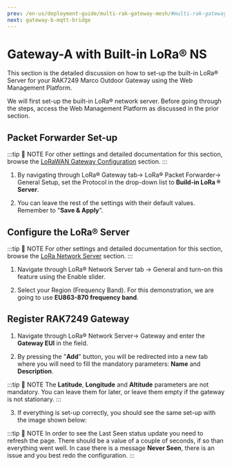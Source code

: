 ```yaml
---
prev: /en-us/deployment-guide/multi-rak-gateway-mesh/#multi-rak-gateway-mesh
next: gateway-b-mqtt-bridge
---
```


# Gateway-A with Built-in LoRa® NS

This section is the detailed discussion on how to set-up the built-in LoRa® Server for your RAK7249 Marco Outdoor Gateway using the Web Management Platform.

We will first set-up the built-in LoRa®  network server. Before going through the steps, access the Web Management Platform as discussed in the prior section.

## Packet Forwarder Set-up

:::tip 📝 NOTE
 For other settings and detailed documentation for this section, browse the [LoRaWAN Gateway Configuration](/en-us/user-manual/web-management-platform/lorawan-gateway-configuration.html#general-setup) section.
:::

1. By navigating through LoRa® Gateway tab-> LoRa® Packet Forwarder-> General Setup, set the Protocol in the drop-down list to **Build-in LoRa ® Server**.

2. You can leave the rest of the settings with their default values. Remember to "**Save & Apply**".

<rk-img
  src="/assets/images/deployment-guide/rak-gateway-mesh/build-in-lora-server.png"
  width="100%"
  figure-number="1"
  caption="Build-in LoRa Server Protocol in Gateway"
/>

## Configure the LoRa® Server

:::tip 📝 NOTE
 For other settings and detailed documentation for this section, browse the [LoRa Network Server](/en-us/user-manual/web-management-platform/lora-network-server.html#_2-general) section.
:::

1. Navigate through LoRa® Network Server tab -> General and turn-on this feature using the Enable slider. 

2. Select your Region (Frequency Band). For this demonstration, we are going to use **EU863-870 frequency band**.

<rk-img
  src="/assets/images/deployment-guide/rak-gateway-mesh/lora-network-server-general.png"
  width="100%"
  figure-number="2"
  caption="LoRa Network Server General"
/>

## Register RAK7249 Gateway

1. Navigate through LoRa® Network Server-> Gateway and enter the **Gateway EUI** in the field.

<rk-img
  src="/assets/images/deployment-guide/rak-gateway-mesh/adding-gateway-eui.png"
  width="100%"
  figure-number="3"
  caption="Adding Gateway EUI"
/>

2. By pressing the "**Add**" button, you will be redirected into a new tab where you will need to fill the mandatory parameters: **Name** and **Description**.

:::tip 📝 NOTE
 The **Latitude**, **Longitude** and **Altitude** parameters are not mandatory. You can leave them for later, or leave them empty if the gateway is not stationary.
:::

3. If everything is set-up correctly, you should see the same set-up with the image shown below:

:::tip 📝 NOTE
 In order to see the Last Seen status update you need to refresh the page. There should be a value of a couple of seconds, if so than everything went well. In case there is a message **Never Seen**, there is an issue and you best redo the configuration.
:::

<rk-img
  src="/assets/images/deployment-guide/rak-gateway-mesh/gateway-successful-add.jpg"
  width="100%"
  figure-number="4"
  caption="Gateway Successful Adding"
/>

